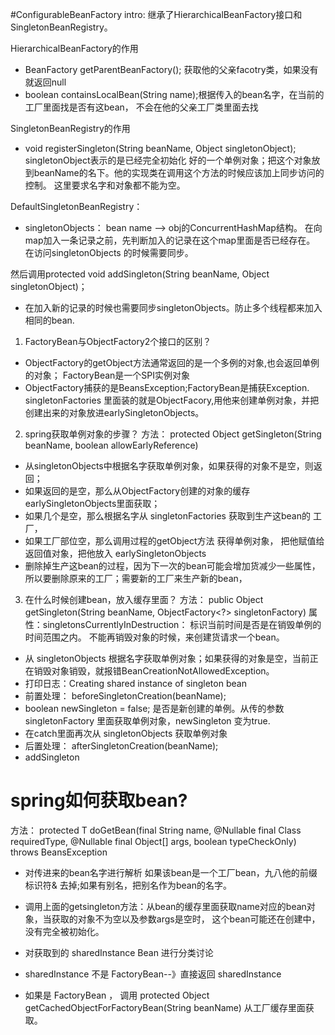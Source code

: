 #ConfigurableBeanFactory 
intro: 继承了HierarchicalBeanFactory接口和SingletonBeanRegistry。

HierarchicalBeanFactory的作用
- BeanFactory getParentBeanFactory(); 获取他的父亲facotry类，如果没有就返回null
- boolean containsLocalBean(String name);根据传入的bean名字，在当前的工厂里面找是否有这bean，
不会在他的父亲工厂类里面去找

SingletonBeanRegistry的作用
- void registerSingleton(String beanName, Object singletonObject); singletonObject表示的是已经完全初始化
好的一个单例对象；把这个对象放到beanName的名下。他的实现类在调用这个方法的时候应该加上同步访问的控制。
这里要求名字和对象都不能为空。

DefaultSingletonBeanRegistry：
- singletonObjects： bean name --> obj的ConcurrentHashMap结构。
在向map加入一条记录之前，先判断加入的记录在这个map里面是否已经存在。
在访问singletonObjects 的时候需要同步。

然后调用protected void addSingleton(String beanName, Object singletonObject)；
- 在加入新的记录的时候也需要同步singletonObjects。防止多个线程都来加入相同的bean.

1. FactoryBean与ObjectFactory2个接口的区别？
- ObjectFactory的getObject方法通常返回的是一个多例的对象,也会返回单例的对象； FactoryBean是一个SPI实例对象
- ObjectFactory捕获的是BeansException;FactoryBean是捕获Exception.
singletonFactories 里面装的就是ObjectFacory,用他来创建单例对象，并把创建出来的对象放进earlySingletonObjects。

2. spring获取单例对象的步骤？
方法： protected Object getSingleton(String beanName, boolean allowEarlyReference) 
- 从singletonObjects中根据名字获取单例对象，如果获得的对象不是空，则返回；
- 如果返回的是空，那么从ObjectFactory创建的对象的缓存earlySingletonObjects里面获取；
- 如果几个是空，那么根据名字从 singletonFactories 获取到生产这bean的 工厂，
- 如果工厂部位空，那么调用过程的getObject方法 获得单例对象， 把他赋值给返回值对象，把他放入 earlySingletonObjects
- 删除掉生产这bean的过程，因为下一次的bean可能会增加货减少一些属性，所以要删除原来的工厂；需要新的工厂来生产新的bean，

3. 在什么时候创建bean，放入缓存里面？
方法： public Object getSingleton(String beanName, ObjectFactory<?> singletonFactory) 
属性：singletonsCurrentlyInDestruction： 标识当前时间是否是在销毁单例的时间范围之内。
不能再销毁对象的时候，来创建货请求一个bean。
- 从 singletonObjects 根据名字获取单例对象；如果获得的对象是空，当前正在销毁对象销毁，就报错BeanCreationNotAllowedException。
- 打印日志：Creating shared instance of singleton bean
- 前置处理： beforeSingletonCreation(beanName);
- boolean newSingleton = false; 是否是新创建的单例。从传的参数 singletonFactory 里面获取单例对象，newSingleton 变为true.
- 在catch里面再次从 singletonObjects 获取单例对象
- 后置处理： 	afterSingletonCreation(beanName);
- addSingleton


# spring如何获取bean? 
方法： protected <T> T doGetBean(final String name, @Nullable final Class<T> requiredType,
			@Nullable final Object[] args, boolean typeCheckOnly) throws BeansException 
  
  - 对传进来的bean名字进行解析
  如果该bean是一个工厂bean，九八他的前缀标识符& 去掉;如果有别名，把别名作为bean的名字。
  
  - 调用上面的getsingleton方法：从bean的缓存里面获取name对应的bean对象，当获取的对象不为空以及参数args是空时，
  这个bean可能还在创建中，没有完全被初始化。
  - 对获取到的 sharedInstance Bean 进行分类讨论
   - sharedInstance  不是 FactoryBean--》直接返回 sharedInstance
   - 如果是 FactoryBean ， 调用 protected Object getCachedObjectForFactoryBean(String beanName) 从工厂缓存里面获取。
  
  
   
